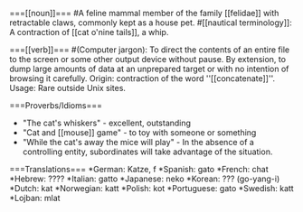 ===[[noun]]===
#A feline mammal member of the family [[felidae]] with retractable claws, commonly kept as a house pet.
#[[nautical terminology]]: A contraction of [[cat o'nine tails]], a whip.

===[[verb]]===
#(Computer jargon): To direct the contents of an entire file to the screen or some other output device without pause. By extension, to dump large amounts of data at an unprepared target or with no intention of browsing it carefully. Origin: contraction of the word ''[[concatenate]]''. Usage: Rare outside Unix sites. 

===Proverbs/Idioms===
* "The cat's whiskers" - excellent, outstanding
* "Cat and [[mouse]] game" - to toy with someone or something
* "While the cat's away the mice will play" - In the absence of a controlling entity, subordinates will take advantage of the situation.

===Translations===
*German: Katze, f
*Spanish: gato
*French: chat
*Hebrew: ????
*Italian: gatto
*Japanese: neko
*Korean: ??? (go-yang-i)
*Dutch: kat
*Norwegian: katt
*Polish: kot
*Portuguese: gato
*Swedish: katt
*Lojban: mlat